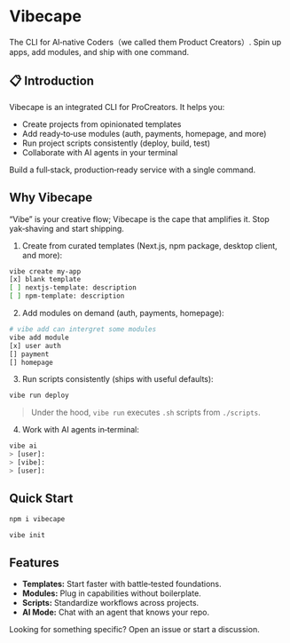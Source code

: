 # Vibecape

The CLI for AI‑native Coders（we called them Product Creators）. Spin up apps, add modules, and ship with one command.

## 📋 Introduction

Vibecape is an integrated CLI for ProCreators. It helps you:
- Create projects from opinionated templates
- Add ready‑to‑use modules (auth, payments, homepage, and more)
- Run project scripts consistently (deploy, build, test)
- Collaborate with AI agents in your terminal

Build a full‑stack, production‑ready service with a single command.

## Why Vibecape

“Vibe” is your creative flow; Vibecape is the cape that amplifies it. Stop yak‑shaving and start shipping.

1. Create from curated templates (Next.js, npm package, desktop client, and more):

```bash
vibe create my-app
[x] blank template
[ ] nextjs-template: description
[ ] npm-template: description
```

2. Add modules on demand (auth, payments, homepage):

```bash
# vibe add can intergret some modules
vibe add module
[x] user auth
[] payment
[] homepage
```

3. Run scripts consistently (ships with useful defaults):

```bash
vibe run deploy
```

> Under the hood, `vibe run` executes `.sh` scripts from `./scripts`.

4. Work with AI agents in‑terminal:
```bash
vibe ai
> [user]: 
> [vibe]:
> [user]:
```

## Quick Start

```bash
npm i vibecape
```

```bash
vibe init
```

## Features

- **Templates:** Start faster with battle‑tested foundations.
- **Modules:** Plug in capabilities without boilerplate.
- **Scripts:** Standardize workflows across projects.
- **AI Mode:** Chat with an agent that knows your repo.

Looking for something specific? Open an issue or start a discussion.
